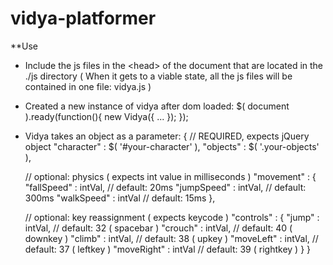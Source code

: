 vidya-platformer
================
**Use

- Include the js files in the &lt;head&gt; of the document that are located in the ./js directory ( When it gets to a viable state, all the js files will be contained in one file: vidya.js )

- Created a new instance of vidya after dom loaded:
  $( document ).ready(function(){
    new Vidya({ ... });
  });

- Vidya takes an object as a parameter:
{
	// REQUIRED, expects jQuery object
	"character"	: $( '#your-character' ),
	"objects"	  : $( '.your-objects' ),	

	// optional: physics ( expects int value in milliseconds )
	"movement" 	: {
					"fallSpeed" 	: intVal,	// default: 20ms
					"jumpSpeed" 	: intVal,	// default: 300ms
					"walkSpeed" 	: intVal  // default: 15ms
				},

	// optional: key reassignment ( expects keycode )
	"controls" 	: {
					"jump" 		  : intVal, // default: 32 ( spacebar )
					"crouch" 	  : intVal, // default: 40 ( downkey )
					"climb" 	  : intVal, // default: 38 ( upkey )
					"moveLeft" 	: intVal, // default: 37 ( leftkey )
					"moveRight"	: intVal  // default: 39 ( rightkey )
				}
}
